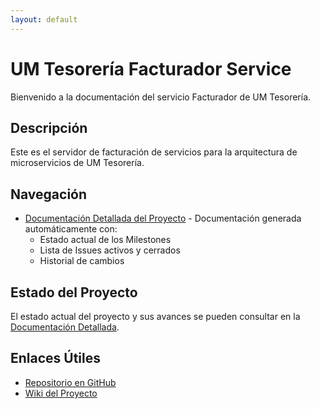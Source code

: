 ```yaml
---
layout: default
---
```


# UM Tesorería Facturador Service

Bienvenido a la documentación del servicio Facturador de UM Tesorería.

## Descripción

Este es el servidor de facturación de servicios para la arquitectura de microservicios de UM Tesorería.

## Navegación

- [Documentación Detallada del Proyecto](project-documentation.html) - Documentación generada automáticamente con:
  - Estado actual de los Milestones
  - Lista de Issues activos y cerrados
  - Historial de cambios

## Estado del Proyecto

El estado actual del proyecto y sus avances se pueden consultar en la [Documentación Detallada](project-documentation.html).

## Enlaces Útiles

- [Repositorio en GitHub](https://github.com/UM-services/UM.tesoreria.facturador-service)
- [Wiki del Proyecto](https://github.com/UM-services/UM.tesoreria.facturador-service/wiki) 